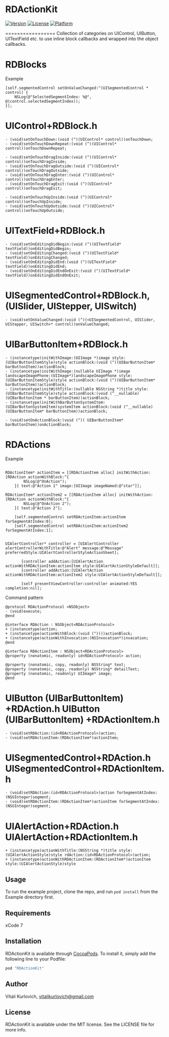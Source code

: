 # RDActionKit
[![Version](https://img.shields.io/cocoapods/v/RDActionKit.svg?style=flat)](http://cocoapods.org/pods/RDActionKit)
[![License](https://img.shields.io/cocoapods/l/RDActionKit.svg?style=flat)](http://cocoapods.org/pods/RDActionKit)
[![Platform](https://img.shields.io/cocoapods/p/RDActionKit.svg?style=flat)](http://cocoapods.org/pods/RDActionKit)

=================
Collection of categories on UIControl, UIButton, UITextField etc. to use inline block callbacks and wrapped into the object callbacks.

RDBlocks
=================
Example
```objc
[self.segmentedControl setOnValueChanged:^(UISegmentedControl *  control) {
    NSLog(@"SelectedSegmentIndex: %@", @(control.selectedSegmentIndex));
}];
```
UIControl+RDBlock.h
================
```objc
- (void)setOnTouchDown:(void (^)(UIControl* control))onTouchDown;
- (void)setOnTouchDownRepeat:(void (^)(UIControl* control))onTouchDownRepeat;

- (void)setOnTouchDragInside:(void (^)(UIControl* control))onTouchDragInside;
- (void)setOnTouchDragOutside:(void (^)(UIControl* control))onTouchDragOutside;
- (void)setOnTouchDragEnter:(void (^)(UIControl* control))onTouchDragEnter;
- (void)setOnTouchDragExit:(void (^)(UIControl* control))onTouchDragExit;

- (void)setOnTouchUpInside:(void (^)(UIControl*  control))onTouchUpInside;
- (void)setOnTouchUpOutside:(void (^)(UIControl*  control))onTouchUpOutside;
```

UITextField+RDBlock.h
================
```objc
- (void)setOnEditingDidBegin:(void (^)(UITextField*  textField))onEditingDidBegin;
- (void)setOnEditingChanged:(void (^)(UITextField*  textField))onEditingChanged;
- (void)setOnEditingDidEnd:(void (^)(UITextField*  textField))onEditingDidEnd;
- (void)setOnEditingDidEndOnExit:(void (^)(UITextField*  textField))onEditingDidEndOnExit;
```

UISegmentedControl+RDBlock.h, (UISlider, UIStepper, UISwitch)
================
```objc
- (void)setOnValueChanged:(void (^)(<UISegmentedControl, UISlider, UIStepper, UISwitch>* control))onValueChanged;
```

UIBarButtonItem+RDBlock.h
================
```objc
- (instancetype)initWithImage:(UIImage *)image style:(UIBarButtonItemStyle)style actionBlock:(void (^)(UIBarButtonItem* barButtonItem))actionBlock;
- (instancetype)initWithImage:(nullable UIImage *)image landscapeImagePhone:(UIImage*)landscapeImagePhone style:(UIBarButtonItemStyle)style actionBlock:(void (^)(UIBarButtonItem* barButtonItem))actionBlock;
- (instancetype)initWithTitle:(nullable NSString *)title style:(UIBarButtonItemStyle)style actionBlock:(void (^__nullable)(UIBarButtonItem * barButtonItem))actionBlock;
- (instancetype)initWithBarButtonSystemItem:(UIBarButtonSystemItem)systemItem actionBlock:(void (^__nullable)(UIBarButtonItem* barButtonItem))actionBlock;

- (void)setOnActionBlock:(void (^)( UIBarButtonItem* barButtonItem))onActionBlock;
```


RDActions
=================
Example
```objc

RDActionItem* actionItem = [[RDActionItem alloc] initWithAction:[RDAction actionWithBlock:^{
        NSLog(@"OnAction");
    }] text:@"Action 1" image:[UIImage imageNamed:@"star"]];

RDActionItem* actionItem2 = [[RDActionItem alloc] initWithAction:[RDAction actionWithBlock:^{
        NSLog(@"OnAction 2");
    }] text:@"Action 2"];

    [self.segmentedControl setRDActionItem:actionItem forSegmentAtIndex:0];
    [self.segmentedControl setRDActionItem:actionItem2 forSegmentAtIndex:1];


UIAlertController* controller = [UIAlertController alertControllerWithTitle:@"Alert" message:@"Message" preferredStyle:UIAlertControllerStyleActionSheet];

       [controller addAction:[UIAlertAction actionWithRDActionItem:actionItem style:UIAlertActionStyleDefault]];
       [controller addAction:[UIAlertAction actionWithRDActionItem:actionItem2 style:UIAlertActionStyleDefault]];

       [self presentViewController:controller animated:YES completion:nil];
```

Command pattern
```objc
@protocol RDActionProtocol <NSObject>
- (void)execute;
@end

@interface RDAction : NSObject<RDActionProtocol>
+ (instancetype)action;
+ (instancetype)actionWithBlock:(void (^)())actionBlock;
+ (instancetype)actionWithInvocation:(NSInvocation*)invacation;
@end

@interface RDActionItem : NSObject<RDActionProtocol>
@property (nonatomic, readonly) id<RDActionProtocol> action;

@property (nonatomic, copy, readonly) NSString* text;
@property (nonatomic, copy, readonly) NSString* detailText;
@property (nonatomic, readonly) UIImage* image;
@end
```

UIButton (UIBarButtonItem) +RDAction.h
UIButton (UIBarButtonItem) +RDActionItem.h
===========
```objc
- (void)setRDAction:(id<RDActionProtocol>)action;
- (void)setRDActionItem:(RDActionItem*)actionItem;
```

UISegmentedControl+RDAction.h
UISegmentedControl+RDActionItem.h
=======================
```objc
- (void)setRDAction:(id<RDActionProtocol>)action forSegmentAtIndex:(NSUInteger)segment;
- (void)setRDActionItem:(RDActionItem*)actionItem forSegmentAtIndex:(NSUInteger)segment;
```

UIAlertAction+RDAction.h
UIAlertAction+RDActionItem.h
=======================
```objc
+ (instancetype)actionWithTitle:(NSString *)title style:(UIAlertActionStyle)style rdAction:(id<RDActionProtocol>)action;
+ (instancetype)actionWithRDActionItem:(RDActionItem*)actionItem style:(UIAlertActionStyle)style
```


## Usage

To run the example project, clone the repo, and run `pod install` from the Example directory first.

## Requirements
xCode 7

## Installation

RDActionKit is available through [CocoaPods](http://cocoapods.org). To install
it, simply add the following line to your Podfile:

```ruby
pod "RDActionKit"
```

## Author

Vitali Kurlovich, vitalikurlovich@gmail.com

## License

RDActionKit is available under the MIT license. See the LICENSE file for more info.
